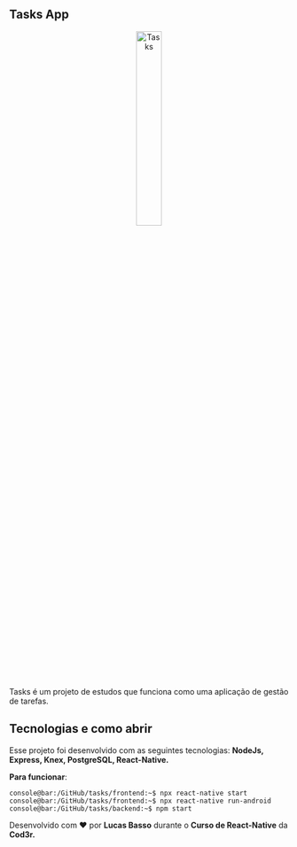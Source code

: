 ## Tasks App

<p align="center">
  <img alt="Tasks" src="/tasks.gif" width="30%">
</p>

Tasks é um projeto de estudos que funciona como uma aplicação de gestão de tarefas. 

## Tecnologias e como abrir

Esse projeto foi desenvolvido com as seguintes tecnologias: **NodeJs, Express, Knex, PostgreSQL, React-Native.**

**Para funcionar**:

```console
console@bar:/GitHub/tasks/frontend:~$ npx react-native start
console@bar:/GitHub/tasks/frontend:~$ npx react-native run-android
console@bar:/GitHub/tasks/backend:~$ npm start
```

Desenvolvido com ♥ por **Lucas Basso** durante o **Curso de React-Native** da **Cod3r.**
